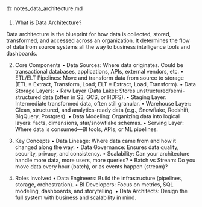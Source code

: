 🏗️ notes_data_architecture.md

1. What is Data Architecture?

Data architecture is the blueprint for how data is collected, stored, transformed, and accessed across an organization. It determines the flow of data from source systems all the way to business intelligence tools and dashboards.

2. Core Components
	•	Data Sources: Where data originates. Could be transactional databases, applications, APIs, external vendors, etc.
	•	ETL/ELT Pipelines: Move and transform data from source to storage (ETL = Extract, Transform, Load; ELT = Extract, Load, Transform).
	•	Data Storage Layers:
	•	Raw Layer (Data Lake): Stores unstructured/semi-structured data (often in S3, GCS, or HDFS).
	•	Staging Layer: Intermediate transformed data, often still granular.
	•	Warehouse Layer: Clean, structured, and analytics-ready data (e.g., Snowflake, Redshift, BigQuery, Postgres).
	•	Data Modeling: Organizing data into logical layers: facts, dimensions, star/snowflake schemas.
	•	Serving Layer: Where data is consumed—BI tools, APIs, or ML pipelines.

3. Key Concepts
	•	Data Lineage: Where data came from and how it changed along the way.
	•	Data Governance: Ensures data quality, security, privacy, and consistency.
	•	Scalability: Can your architecture handle more data, more users, more queries?
	•	Batch vs Stream: Do you move data every hour (batch), or as events happen (stream)?

4. Roles Involved
	•	Data Engineers: Build the infrastructure (pipelines, storage, orchestration).
	•	BI Developers: Focus on metrics, SQL modeling, dashboards, and storytelling.
	•	Data Architects: Design the full system with business and scalability in mind.
